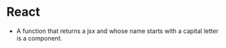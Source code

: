 # React

- A function that returns a jsx and whose name starts with a capital letter is a component.
